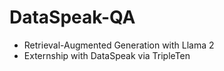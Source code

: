 # DataSpeak-QA
- Retrieval-Augmented Generation with Llama 2
- Externship with DataSpeak via TripleTen
